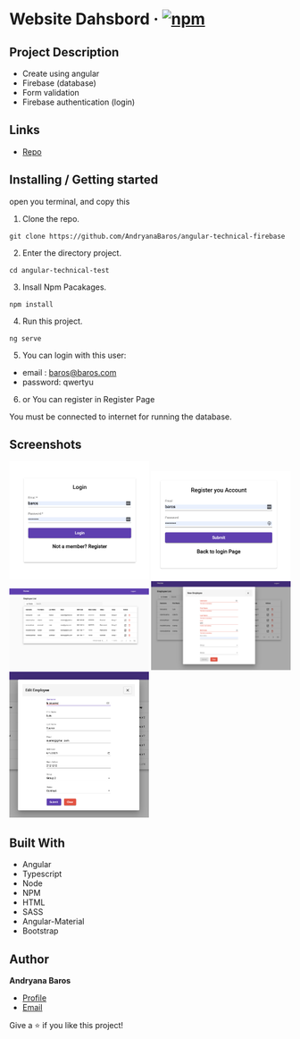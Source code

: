 
# Website Dahsbord &middot; [![npm](https://img.shields.io/npm/v/npm.svg?style=flat-square)](https://www.npmjs.com/package/npm/)
## Project Description

- Create using angular
- Firebase (database)
- Form validation
- Firebase authentication (login)

## Links

- [Repo](https://github.com/AndryanaBaros/angular-technical-firebase)


## Installing / Getting started


open you terminal, and copy this

1. Clone the repo.
```shell
git clone https://github.com/AndryanaBaros/angular-technical-firebase
```
2. Enter the directory project.
```shell
cd angular-technical-test
```
3. Insall Npm Pacakages.
```shell
npm install
```
4. Run this project.
```shell
ng serve
```
5. You can login with this user: 
  - email : baros@baros.com
  - password: qwertyu
  
6. or You can register in Register Page

You must be connected to internet for running the database.

## Screenshots

<img src="src/assets/images/login.png" width="250"> <img src="src/assets/images/register.png" width="250">
<img src="src/assets/images/home.png" width="250">
<img src="src/assets/images/add-employee.png" width="250">
<img src="src/assets/images/edit-employee.png" width="250">


## Built With

- Angular
- Typescript
- Node
- NPM
- HTML
- SASS
- Angular-Material
- Bootstrap


## Author

**Andryana Baros**

- [Profile](https://github.com/andryanabaros "Andryana Baros")
- [Email](mailto:andry.baros@gmail.com?subject=Hi "Hi!")


Give a ⭐️ if you like this project!
